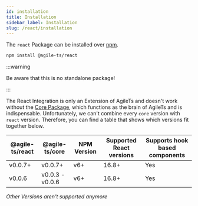 ```yaml
---
id: installation
title: Installation
sidebar_label: Installation
slug: /react/installation
---
```


The `react` Package can be installed over [npm](https://www.npmjs.com/).

```bash npm2yarn
npm install @agile-ts/react 
```

:::warning

Be aware that this is no standalone package!

:::

The React Integration is only an Extension of AgileTs and doesn't work without the [Core Package](../core/Introduction.md),
which functions as the brain of AgileTs and is indispensable.
Unfortunately, we can't combine every `core` version with `react` version.
Therefore, you can find a table that shows which versions fit together below.

| @agile-ts/react | @agile-ts/core          | NPM Version              | Supported React versions | Supports hook based components    |
| --------------- | ----------------------- | ------------------------ | -------------------------|---------------------------------- |
| v0.0.7+         | v0.0.7+                 | v6+                      | 16.8+                    | Yes                               |
| v0.0.6          | v0.0.3 - v0.0.6         | v6+                      | 16.8+                    | Yes                               | 
_Other Versions aren't supported anymore_
